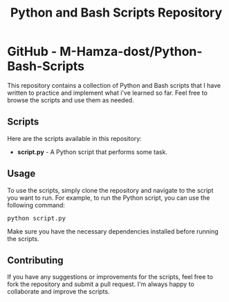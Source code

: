 <!DOCTYPE html>
<html>
<head>
  <meta charset="UTF-8">
</head>
<body>
  <header>
    <h1>Python and Bash Scripts Repository</h1>
  </header>
  <div class="container">
    <h1>GitHub - M-Hamza-dost/Python-Bash-Scripts</h1>
    <p>This repository contains a collection of Python and Bash scripts that I have written to practice and implement what i've learned so far. Feel free to browse the scripts and use them as needed.</p>
    <h2>Scripts</h2>
    <p>Here are the scripts available in this repository:</p>
    <ul>
      <li><strong>script.py</strong> - A Python script that performs some task.</li>
    </ul>
    <h2>Usage</h2>
    <p>To use the scripts, simply clone the repository and navigate to the script you want to run. For example, to run the Python script, you can use the following command:</p>
    <pre>python script.py</pre>
    <p>Make sure you have the necessary dependencies installed before running the scripts.</p>
    <h2>Contributing</h2>
    <p>If you have any suggestions or improvements for the scripts, feel free to fork the repository and submit a pull request. I'm always happy to collaborate and improve the scripts.</p>
  </div>
</body>
</html>
